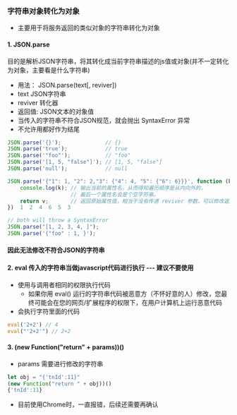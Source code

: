 ### 字符串对象转化为对象
- 主要用于将服务返回的类似对象的字符串转化为对象

#### 1. JSON.parse
目的是解析JSON字符串，将其转化成当前字符串描述的js值或对象(并不一定转化为对象，主要看是什么字符串)

 - 用法： JSON.parse(text[, reviver])
  - text JSON字符串
  - reviver 转化器
  - 返回值: JSON文本的对象值
- 当传入的字符串不符合JSON规范，就会抛出 SyntaxError 异常
- 不允许用都好作为结尾

```js
JSON.parse('{}');              // {}
JSON.parse('true');            // true
JSON.parse('"foo"');           // "foo"
JSON.parse('[1, 5, "false"]'); // [1, 5, "false"]
JSON.parse('null');            // null

JSON.parse('{"1": 1, "2": 2,"3": {"4": 4, "5": {"6": 6}}}', function (k, v) {
    console.log(k); // 输出当前的属性名，从而得知遍历顺序是从内向外的，
                    // 最后一个属性名会是个空字符串。
    return v;       // 返回原始属性值，相当于没有传递 reviver 参数。可以修改返回值
})  1  2  4  6  5  3

// both will throw a SyntaxError
JSON.parse("[1, 2, 3, 4, ]");
JSON.parse('{"foo" : 1, }');
```
#### 因此无法修改不符合JSON的字符串

#### 2. eval 传入的字符串当做javascript代码进行执行 --- 建议不要使用
- 使用与调用者相同的权限执行代码
  - 如果你用 eval() 运行的字符串代码被恶意方（不怀好意的人）修改，您最终可能会在您的网页/扩展程序的权限下，在用户计算机上运行恶意代码
- 会执行字符里面的代码
```js
eval('2+2') // 4
eval("'2+2'") // 2+2
```

#### 3. (new Function("return" + params))() 
- params 需要进行修改的字符串 
```js
let obj = "{'tnId':11}"
(new Function("return " + obj))()
{'tnId':11}
```
- 目前使用Chrome时，一直报错，后续还需要再确认
